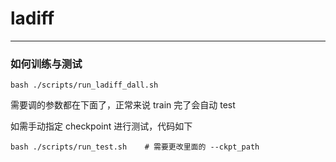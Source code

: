 # ladiff

---
### 如何训练与测试
```
bash ./scripts/run_ladiff_dall.sh    
```

需要调的参数都在下面了，正常来说 train 完了会自动 test

如需手动指定 checkpoint 进行测试，代码如下

```
bash ./scripts/run_test.sh    # 需要更改里面的 --ckpt_path
```

